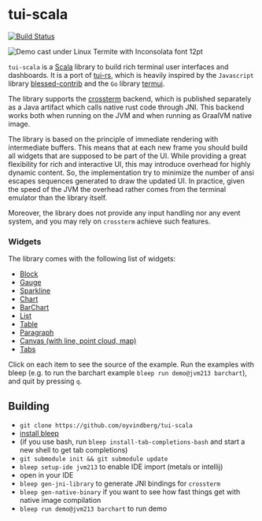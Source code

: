 # tui-scala

[![Build Status](https://github.com/oyvindberg/tui-scala/workflows/CI/badge.svg)](https://github.com/oyvindberg/tui-scala/actions?query=workflow%3ACI+)

<img src="./assets/demo.gif" alt="Demo cast under Linux Termite with Inconsolata font 12pt">

`tui-scala` is a [Scala](https://www.scala-lang.org) library to build rich terminal
user interfaces and dashboards. It is a port of [tui-rs](https://github.com/fdehau/tui-rs), 
which is heavily inspired by the `Javascript`
library [blessed-contrib](https://github.com/yaronn/blessed-contrib) and the
`Go` library [termui](https://github.com/gizak/termui).

The library supports the [crossterm](https://github.com/crossterm-rs/crossterm) backend, which
is published separately as a Java artifact which calls native rust code through JNI.
This backend works both when running on the JVM and when running as GraalVM native image.

The library is based on the principle of immediate rendering with intermediate
buffers. This means that at each new frame you should build all widgets that are
supposed to be part of the UI. While providing a great flexibility for rich and
interactive UI, this may introduce overhead for highly dynamic content. So, the
implementation try to minimize the number of ansi escapes sequences generated to
draw the updated UI. In practice, given the speed of the JVM the overhead rather
comes from the terminal emulator than the library itself.

Moreover, the library does not provide any input handling nor any event system, and
you may rely on `crossterm` achieve such features.

### Widgets

The library comes with the following list of widgets:

* [Block](https://github.com/oyvindberg/tui-rs/blob/master/examples/block.scala)
* [Gauge](https://github.com/oyvindberg/tui-rs/blob/master/examples/gauge.scala)
* [Sparkline](https://github.com/oyvindberg/tui-rs/blob/master/examples/sparkline.scala)
* [Chart](https://github.com/oyvindberg/tui-rs/blob/master/examples/chart.scala)
* [BarChart](https://github.com/oyvindberg/tui-rs/blob/master/examples/barchart.scala)
* [List](https://github.com/oyvindberg/tui-rs/blob/master/examples/list.scala)
* [Table](https://github.com/oyvindberg/tui-rs/blob/master/examples/table.scala)
* [Paragraph](https://github.com/oyvindberg/tui-rs/blob/master/examples/paragraph.scala)
* [Canvas (with line, point cloud, map)](https://github.com/oyvindberg/tui-rs/blob/master/examples/canvas.scala)
* [Tabs](https://github.com/oyvindberg/tui-rs/blob/master/examples/tabs.scala)

Click on each item to see the source of the example. Run the examples with
bleep (e.g. to run the barchart example `bleep run demo@jvm213 barchart`), and quit by pressing `q`.

## Building

- `git clone https://github.com/oyvindberg/tui-scala`
- [install bleep](https://bleep.build/docs/installing/)
- (if you use bash, run `bleep install-tab-completions-bash` and start a new shell to get tab completions)
- `git submodule init && git submodule update`
- `bleep setup-ide jvm213` to enable IDE import (metals or intellij)
-  open in your IDE
- `bleep gen-jni-library` to generate JNI bindings for `crossterm`
- `bleep gen-native-binary` if you want to see how fast things get with native image compilation
- `bleep run demo@jvm213 barchart` to run demo
